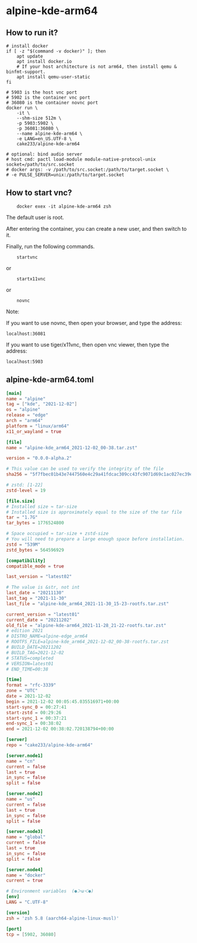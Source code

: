 # alpine-kde-arm64

## How to run it?

```shell
# install docker
if [ -z "$(command -v docker)" ]; then
    apt update
    apt install docker.io
    # If your host architecture is not arm64, then install qemu & binfmt-support.
    apt install qemu-user-static
fi

# 5903 is the host vnc port
# 5902 is the container vnc port
# 36080 is the container novnc port
docker run \
    -it \
    --shm-size 512m \
    -p 5903:5902 \
    -p 36081:36080 \
    --name alpine-kde-arm64 \
    -e LANG=en_US.UTF-8 \
    cake233/alpine-kde-arm64

# optional: bind audio server
# host cmd: pactl load-module module-native-protocol-unix socket=/path/to/src.socket
# docker args: -v /path/to/src.socket:/path/to/target.socket \
# -e PULSE_SERVER=unix:/path/to/target.socket

```

## How to start vnc?

```shell
    docker exex -it alpine-kde-arm64 zsh
```

The default user is root.

After entering the container, you can create a new user, and then switch to it.

Finally, run the following commands.

```shell
    startvnc
```

or

```shell
    startx11vnc
```

or

```shell
    novnc
```

Note:

If you want to use novnc, then open your browser, and type the address:

```
localhost:36081
```

If you want to use tiger/x11vnc, then open vnc viewer, then type the address:

```
localhost:5903
```

## alpine-kde-arm64.toml

```toml
[main]
name = "alpine"
tag = ["kde", "2021-12-02"]
os = "alpine"
release = "edge"
arch = "arm64"
platform = "linux/arm64"
x11_or_wayland = true

[file]
name = "alpine-kde_arm64_2021-12-02_00-38.tar.zst"

version = "0.0.0-alpha.2"

# This value can be used to verify the integrity of the file
sha256 = "5f7fbec01b43e7447560e4c29a41fdcac309cc43fc9071d69c1ac027ec39e3b4"

# zstd: [1-22]
zstd-level = 19

[file.size]
# Installed size ≈ tar-size
# Installed size is approximately equal to the size of the tar file
tar = "1.7G"
tar_bytes = 1776524800

# Space occupied ≈ tar-size + zstd-size
# You will need to prepare a large enough space before installation.
zstd = "539M"
zstd_bytes = 564596929

[compatibility]
compatible_mode = true

last_version = "latest02"

# The value is &str, not int
last_date = "20211130"
last_tag = "2021-11-30"
last_file = "alpine-kde_arm64_2021-11-30_15-23-rootfs.tar.zst"

current_version = "latest01"
current_date = "20211202"
old_file = "alpine-kde-arm64_2021-11-28_21-22-rootfs.tar.zst"
# edition 2021
# DISTRO_NAME=alpine-edge_arm64
# ROOTFS_FILE=alpine-kde_arm64_2021-12-02_00-38-rootfs.tar.zst
# BUILD_DATE=20211202
# BUILD_TAG=2021-12-02
# STATUS=completed
# VERSION=latest01
# END_TIME=00:38

[time]
format = "rfc-3339"
zone = "UTC"
date = 2021-12-02
begin = 2021-12-02 00:05:45.035516971+00:00
start-sync_0 = 00:27:41
start-zstd = 00:29:26
start-sync_1 = 00:37:21
end-sync_1 = 00:38:02
end = 2021-12-02 00:38:02.720138794+00:00

[server]
repo = "cake233/alpine-kde-arm64"

[server.node1]
name = "cn"
current = false
last = true
in_sync = false
split = false

[server.node2]
name = "us"
current = false
last = true
in_sync = false
split = false

[server.node3]
name = "global"
current = false
last = true
in_sync = false
split = false

[server.node4]
name = "docker"
current = true

# Environment variables  (●＞ω＜●)
[env]
LANG = "C.UTF-8"

[version]
zsh = 'zsh 5.8 (aarch64-alpine-linux-musl)'

[port]
tcp = [5902, 36080]
```
